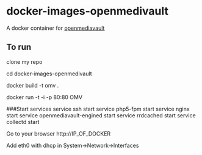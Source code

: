 # docker-images-openmedivault
A docker container for [openmediavault](http://www.openmediavault.org/)

## To run
clone my repo 

cd docker-images-openmedivault

docker build -t omv .

docker run -t -i -p 80:80 OMV

###Start services
service ssh start
service php5-fpm start
service nginx start
service openmediavault-engined start
service rrdcached start
service collectd start

Go to your browser  http://IP_OF_DOCKER

Add eth0 with dhcp in System->Network->Interfaces
